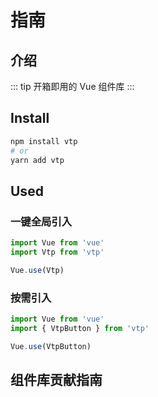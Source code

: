 # 指南

## 介绍

::: tip
开箱即用的 Vue 组件库
:::

## Install

```bash
npm install vtp
# or
yarn add vtp
```

## Used

### 一键全局引入

```javascript
import Vue from 'vue'
import Vtp from 'vtp'

Vue.use(Vtp)
```

### 按需引入

```javascript
import Vue from 'vue'
import { VtpButton } from 'vtp'

Vue.use(VtpButton)
```

## 组件库贡献指南

